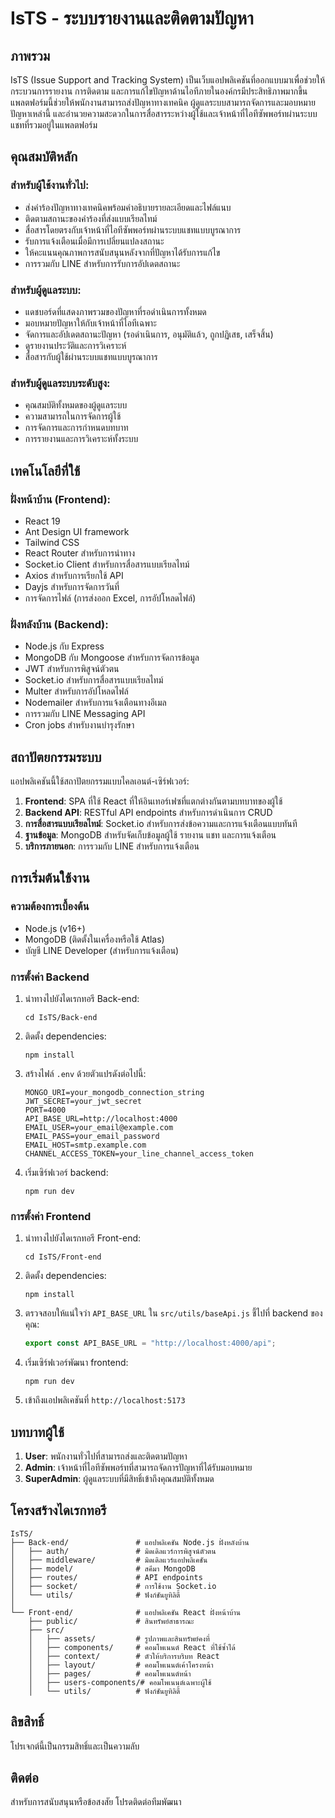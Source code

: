 # IsTS - ระบบรายงานและติดตามปัญหา

## ภาพรวม

IsTS (Issue Support and Tracking System) เป็นเว็บแอปพลิเคชันที่ออกแบบมาเพื่อช่วยให้กระบวนการรายงาน การติดตาม และการแก้ไขปัญหาด้านไอทีภายในองค์กรมีประสิทธิภาพมากขึ้น แพลตฟอร์มนี้ช่วยให้พนักงานสามารถส่งปัญหาทางเทคนิค ผู้ดูแลระบบสามารถจัดการและมอบหมายปัญหาเหล่านี้ และอำนวยความสะดวกในการสื่อสารระหว่างผู้ใช้และเจ้าหน้าที่ไอทีซัพพอร์ทผ่านระบบแชทที่รวมอยู่ในแพลตฟอร์ม

## คุณสมบัติหลัก

### สำหรับผู้ใช้งานทั่วไป:
- ส่งคำร้องปัญหาทางเทคนิคพร้อมคำอธิบายรายละเอียดและไฟล์แนบ
- ติดตามสถานะของคำร้องที่ส่งแบบเรียลไทม์
- สื่อสารโดยตรงกับเจ้าหน้าที่ไอทีซัพพอร์ทผ่านระบบแชทแบบบูรณาการ
- รับการแจ้งเตือนเมื่อมีการเปลี่ยนแปลงสถานะ
- ให้คะแนนคุณภาพการสนับสนุนหลังจากที่ปัญหาได้รับการแก้ไข
- การรวมกับ LINE สำหรับการรับการอัปเดตสถานะ

### สำหรับผู้ดูแลระบบ:
- แดชบอร์ดที่แสดงภาพรวมของปัญหาที่รอดำเนินการทั้งหมด
- มอบหมายปัญหาให้กับเจ้าหน้าที่ไอทีเฉพาะ
- จัดการและอัปเดตสถานะปัญหา (รอดำเนินการ, อนุมัติแล้ว, ถูกปฏิเสธ, เสร็จสิ้น)
- ดูรายงานประวัติและการวิเคราะห์
- สื่อสารกับผู้ใช้ผ่านระบบแชทแบบบูรณาการ

### สำหรับผู้ดูแลระบบระดับสูง:
- คุณสมบัติทั้งหมดของผู้ดูแลระบบ
- ความสามารถในการจัดการผู้ใช้
- การจัดการและการกำหนดบทบาท
- การรายงานและการวิเคราะห์ทั้งระบบ

## เทคโนโลยีที่ใช้

### ฝั่งหน้าบ้าน (Frontend):
- React 19
- Ant Design UI framework
- Tailwind CSS
- React Router สำหรับการนำทาง
- Socket.io Client สำหรับการสื่อสารแบบเรียลไทม์
- Axios สำหรับการเรียกใช้ API
- Dayjs สำหรับการจัดการวันที่
- การจัดการไฟล์ (การส่งออก Excel, การอัปโหลดไฟล์)

### ฝั่งหลังบ้าน (Backend):
- Node.js กับ Express
- MongoDB กับ Mongoose สำหรับการจัดการข้อมูล
- JWT สำหรับการพิสูจน์ตัวตน
- Socket.io สำหรับการสื่อสารแบบเรียลไทม์
- Multer สำหรับการอัปโหลดไฟล์
- Nodemailer สำหรับการแจ้งเตือนทางอีเมล
- การรวมกับ LINE Messaging API
- Cron jobs สำหรับงานบำรุงรักษา

## สถาปัตยกรรมระบบ

แอปพลิเคชันนี้ใช้สถาปัตยกรรมแบบไคลเอนต์-เซิร์ฟเวอร์:

1. **Frontend**: SPA ที่ใช้ React ที่ให้อินเทอร์เฟซที่แตกต่างกันตามบทบาทของผู้ใช้
2. **Backend API**: RESTful API endpoints สำหรับการดำเนินการ CRUD
3. **การสื่อสารแบบเรียลไทม์**: Socket.io สำหรับการส่งข้อความและการแจ้งเตือนแบบทันที
4. **ฐานข้อมูล**: MongoDB สำหรับจัดเก็บข้อมูลผู้ใช้ รายงาน แชท และการแจ้งเตือน
5. **บริการภายนอก**: การรวมกับ LINE สำหรับการแจ้งเตือน

## การเริ่มต้นใช้งาน

### ความต้องการเบื้องต้น
- Node.js (v16+)
- MongoDB (ติดตั้งในเครื่องหรือใช้ Atlas)
- บัญชี LINE Developer (สำหรับการแจ้งเตือน)

### การตั้งค่า Backend
1. นำทางไปยังไดเรกทอรี Back-end:
   ```
   cd IsTS/Back-end
   ```

2. ติดตั้ง dependencies:
   ```
   npm install
   ```

3. สร้างไฟล์ `.env` ด้วยตัวแปรดังต่อไปนี้:
   ```
   MONGO_URI=your_mongodb_connection_string
   JWT_SECRET=your_jwt_secret
   PORT=4000
   API_BASE_URL=http://localhost:4000
   EMAIL_USER=your_email@example.com
   EMAIL_PASS=your_email_password
   EMAIL_HOST=smtp.example.com
   CHANNEL_ACCESS_TOKEN=your_line_channel_access_token
   ```

4. เริ่มเซิร์ฟเวอร์ backend:
   ```
   npm run dev
   ```

### การตั้งค่า Frontend
1. นำทางไปยังไดเรกทอรี Front-end:
   ```
   cd IsTS/Front-end
   ```

2. ติดตั้ง dependencies:
   ```
   npm install
   ```

3. ตรวจสอบให้แน่ใจว่า `API_BASE_URL` ใน `src/utils/baseApi.js` ชี้ไปที่ backend ของคุณ:
   ```javascript
   export const API_BASE_URL = "http://localhost:4000/api";
   ```

4. เริ่มเซิร์ฟเวอร์พัฒนา frontend:
   ```
   npm run dev
   ```

5. เข้าถึงแอปพลิเคชันที่ `http://localhost:5173`

## บทบาทผู้ใช้

1. **User**: พนักงานทั่วไปที่สามารถส่งและติดตามปัญหา
2. **Admin**: เจ้าหน้าที่ไอทีซัพพอร์ทที่สามารถจัดการปัญหาที่ได้รับมอบหมาย
3. **SuperAdmin**: ผู้ดูแลระบบที่มีสิทธิ์เข้าถึงคุณสมบัติทั้งหมด

## โครงสร้างไดเรกทอรี

```
IsTS/
├── Back-end/               # แอปพลิเคชัน Node.js ฝั่งหลังบ้าน
│   ├── auth/               # มิดเดิลแวร์การพิสูจน์ตัวตน
│   ├── middleware/         # มิดเดิลแวร์แอปพลิเคชัน
│   ├── model/              # สคีมา MongoDB
│   ├── routes/             # API endpoints
│   ├── socket/             # การใช้งาน Socket.io
│   └── utils/              # ฟังก์ชันยูทิลิตี้
│
└── Front-end/              # แอปพลิเคชัน React ฝั่งหน้าบ้าน
    ├── public/             # สินทรัพย์สาธารณะ
    ├── src/
    │   ├── assets/         # รูปภาพและสินทรัพย์คงที่
    │   ├── components/     # คอมโพเนนต์ React ที่ใช้ซ้ำได้
    │   ├── context/        # ตัวให้บริการบริบท React
    │   ├── layout/         # คอมโพเนนต์เค้าโครงหน้า
    │   ├── pages/          # คอมโพเนนต์หน้า
    │   ├── users-components/# คอมโพเนนต์เฉพาะผู้ใช้
    │   └── utils/          # ฟังก์ชันยูทิลิตี้
```

## ลิขสิทธิ์
โปรเจกต์นี้เป็นกรรมสิทธิ์และเป็นความลับ

## ติดต่อ
สำหรับการสนับสนุนหรือข้อสงสัย โปรดติดต่อทีมพัฒนา
